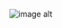 ![image alt](https://github.com/vague2ly/xann6ix/blob/0848d518d93544c9af23a376c30fcc71dc56cf1e/CEB5030E-ED0A-4960-8A65-BF16F796C31E.gif)


